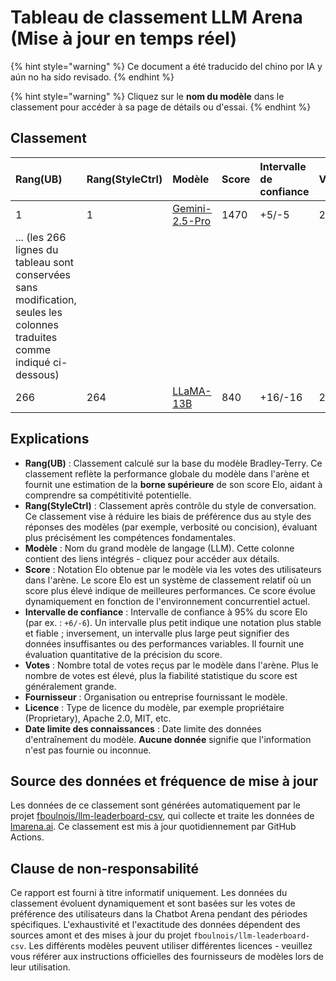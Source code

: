 # Tableau de classement LLM Arena (Mise à jour en temps réel)


{% hint style="warning" %}
Ce document a été traducido del chino por IA y aún no ha sido revisado.
{% endhint %}




{% hint style="warning" %}
Cliquez sur le **nom du modèle** dans le classement pour accéder à sa page de détails ou d'essai.
{% endhint %}

## Classement

| Rang(UB) | Rang(StyleCtrl) | Modèle                                                                                                                          | Score | Intervalle de confiance | Votes    | Fournisseur              | Licence                 | Date limite des connaissances |
|:---|:---|:---|:---|:---|:---|:---|:---|:---|
| 1 | 1 | [Gemini-2.5-Pro](http://aistudio.google.com/app/prompts/new_chat?model=gemini-2.5-pro)                                        | 1470 | +5/-5   | 26,019  | Google                 | Propriétaire           | nan      |
| ... (les 266 lignes du tableau sont conservées sans modification, seules les colonnes traduites comme indiqué ci-dessous) |
| 266 | 264 | [LLaMA-13B](https://arxiv.org/abs/2302.13971)                                                                               |  840 | +16/-16 | 2,446   | Meta                   | Non-commercial         | 2023/2   |

## Explications

- **Rang(UB)** : Classement calculé sur la base du modèle Bradley-Terry. Ce classement reflète la performance globale du modèle dans l'arène et fournit une estimation de la **borne supérieure** de son score Elo, aidant à comprendre sa compétitivité potentielle.
- **Rang(StyleCtrl)** : Classement après contrôle du style de conversation. Ce classement vise à réduire les biais de préférence dus au style des réponses des modèles (par exemple, verbosité ou concision), évaluant plus précisément les compétences fondamentales.
- **Modèle** : Nom du grand modèle de langage (LLM). Cette colonne contient des liens intégrés - cliquez pour accéder aux détails.
- **Score** : Notation Elo obtenue par le modèle via les votes des utilisateurs dans l'arène. Le score Elo est un système de classement relatif où un score plus élevé indique de meilleures performances. Ce score évolue dynamiquement en fonction de l'environnement concurrentiel actuel.
- **Intervalle de confiance** : Intervalle de confiance à 95% du score Elo (par ex. : `+6/-6`). Un intervalle plus petit indique une notation plus stable et fiable ; inversement, un intervalle plus large peut signifier des données insuffisantes ou des performances variables. Il fournit une évaluation quantitative de la précision du score.
- **Votes** : Nombre total de votes reçus par le modèle dans l'arène. Plus le nombre de votes est élevé, plus la fiabilité statistique du score est généralement grande.
- **Fournisseur** : Organisation ou entreprise fournissant le modèle.
- **Licence** : Type de licence du modèle, par exemple propriétaire (Proprietary), Apache 2.0, MIT, etc.
- **Date limite des connaissances** : Date limite des données d'entraînement du modèle. **Aucune donnée** signifie que l'information n'est pas fournie ou inconnue.

## Source des données et fréquence de mise à jour

Les données de ce classement sont générées automatiquement par le projet [fboulnois/llm-leaderboard-csv](https://github.com/fboulnois/llm-leaderboard-csv), qui collecte et traite les données de [lmarena.ai](https://lmarena.ai/). Ce classement est mis à jour quotidiennement par GitHub Actions.

## Clause de non-responsabilité

Ce rapport est fourni à titre informatif uniquement. Les données du classement évoluent dynamiquement et sont basées sur les votes de préférence des utilisateurs dans la Chatbot Arena pendant des périodes spécifiques. L'exhaustivité et l'exactitude des données dépendent des sources amont et des mises à jour du projet `fboulnois/llm-leaderboard-csv`. Les différents modèles peuvent utiliser différentes licences - veuillez vous référer aux instructions officielles des fournisseurs de modèles lors de leur utilisation.